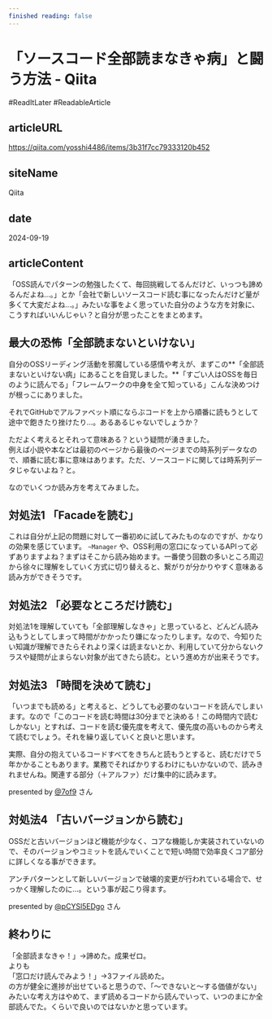 ```yaml
---
finished reading: false
---
```

# 「ソースコード全部読まなきゃ病」と闘う方法 - Qiita
  #ReadItLater 
 #ReadableArticle

## articleURL
https://qiita.com/yosshi4486/items/3b31f7cc79333120b452

## siteName
Qiita

## date
2024-09-19

## articleContent
「OSS読んでパターンの勉強したくて、毎回挑戦してるんだけど、いっつも諦めるんだよね...。」とか「会社で新しいソースコード読む事になったんだけど量が多くて大変だよね...。」みたいな事をよく思っていた自分のような方を対象に、こうすればいいんじゃい？と自分が思ったことをまとめます。

## [](https://qiita.com/yosshi4486/items/3b31f7cc79333120b452#%E6%9C%80%E5%A4%A7%E3%81%AE%E6%81%90%E6%80%96%E5%85%A8%E9%83%A8%E8%AA%AD%E3%81%BE%E3%81%AA%E3%81%84%E3%81%A8%E3%81%84%E3%81%91%E3%81%AA%E3%81%84)最大の恐怖「全部読まないといけない」

自分のOSSリーディング活動を邪魔している感情や考えが、まずこの**「全部読まないといけない病」にあることを自覚しました。**「すごい人はOSSを毎日のように読んでる」「フレームワークの中身を全て知っている」こんな決めつけが根っこにありました。

それでGitHubでアルファベット順にならぶコードを上から順番に読もうとして途中で飽きたり挫けたり...。あるあるじゃないでしょうか？

ただよく考えるとそれって意味ある？という疑問が湧きました。  
例えば小説や本などは最初のページから最後のページまでの時系列データなので、順番に読む事に意味はあります。ただ、ソースコードに関しては時系列データじゃないよね？と。

なのでいくつか読み方を考えてみました。

## [](https://qiita.com/yosshi4486/items/3b31f7cc79333120b452#%E5%AF%BE%E5%87%A6%E6%B3%951-facade%E3%82%92%E8%AA%AD%E3%82%80)対処法1 「Facadeを読む」

これは自分が上記の問題に対して一番初めに試してみたものなのですが、かなりの効果を感じています。 `~Manager` や、OSS利用の窓口になっているAPIって必ずありますよね？まずはそこから読み始めます。一番使う回数の多いところ周辺から徐々に理解をしていく方式に切り替えると、繋がりが分かりやすく意味ある読み方ができそうです。

## [](https://qiita.com/yosshi4486/items/3b31f7cc79333120b452#%E5%AF%BE%E5%87%A6%E6%B3%952-%E5%BF%85%E8%A6%81%E3%81%AA%E3%81%A8%E3%81%93%E3%82%8D%E3%81%A0%E3%81%91%E8%AA%AD%E3%82%80)対処法2 「必要なところだけ読む」

対処法1を理解していても「全部理解しなきゃ」と思っていると、どんどん読み込もうとしてしまって時間がかかったり嫌になったりします。なので、今知りたい知識が理解できたらそれより深くは読まないとか、利用していて分からないクラスや疑問が止まらない対象が出てきたら読む。という進め方が出来そうです。

## [](https://qiita.com/yosshi4486/items/3b31f7cc79333120b452#%E5%AF%BE%E5%87%A6%E6%B3%953-%E6%99%82%E9%96%93%E3%82%92%E6%B1%BA%E3%82%81%E3%81%A6%E8%AA%AD%E3%82%80)対処法3 「時間を決めて読む」

「いつまでも読める」と考えると、どうしても必要のないコードを読んでしまいます。なので「このコードを読む時間は30分までと決める！この時間内で読むしかない」とすれば、コードを読む優先度を考えて、優先度の高いものから考えて読むでしょう。それを繰り返していくと良いと思います。

実際、自分の抱えているコードすべてをきちんと読もうとすると、読むだけで５年かかることもあります。業務でそればかりするわけにもいかないので、読みきれませんね。関連する部分（＋アルファ）だけ集中的に読みます。

presented by [@7of9](https://qiita.com/7of9 "7of9") さん

## [](https://qiita.com/yosshi4486/items/3b31f7cc79333120b452#%E5%AF%BE%E5%87%A6%E6%B3%954-%E5%8F%A4%E3%81%84%E3%83%90%E3%83%BC%E3%82%B8%E3%83%A7%E3%83%B3%E3%81%8B%E3%82%89%E8%AA%AD%E3%82%80)対処法4 「古いバージョンから読む」

OSSだと古いバージョンほど機能が少なく、コアな機能しか実装されていないので、そのバージョンやコミットを読んでいくことで短い時間で効率良くコア部分に詳しくなる事ができます。

アンチパターンとして新しいバージョンで破壊的変更が行われている場合で、せっかく理解したのに...。という事が起こり得ます。

presented by [@pCYSl5EDgo](https://qiita.com/pCYSl5EDgo "pCYSl5EDgo") さん

## [](https://qiita.com/yosshi4486/items/3b31f7cc79333120b452#%E7%B5%82%E3%82%8F%E3%82%8A%E3%81%AB)終わりに

「全部読まなきゃ！」→諦めた。成果ゼロ。  
よりも  
「窓口だけ読んでみよう！」→3ファイル読めた。  
の方が健全に進捗が出せていると思うので、「〜できないと〜する価値がない」みたいな考え方はやめて、まず読めるコードから読んでいって、いつのまにか全部読んでた。くらいで良いのではないかと思っています。